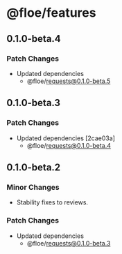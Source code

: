 # @floe/features

## 0.1.0-beta.4

### Patch Changes

- Updated dependencies
  - @floe/requests@0.1.0-beta.5

## 0.1.0-beta.3

### Patch Changes

- Updated dependencies [2cae03a]
  - @floe/requests@0.1.0-beta.4

## 0.1.0-beta.2

### Minor Changes

- Stability fixes to reviews.

### Patch Changes

- Updated dependencies
  - @floe/requests@0.1.0-beta.3
